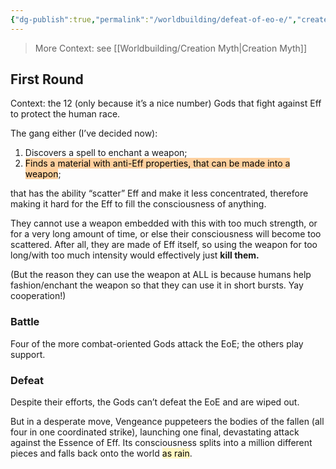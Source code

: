 ```yaml
---
{"dg-publish":true,"permalink":"/worldbuilding/defeat-of-eo-e/","created":"2025-07-25T17:10:06.766-07:00"}
---
```


> More Context: see [[Worldbuilding/Creation Myth\|Creation Myth]]
## First Round

Context: the 12 (only because it’s a nice number) Gods that fight against Eff to protect the human race. 

The gang either (I’ve decided now):

1. Discovers a spell to enchant a weapon; 
2. <mark style="background: #FFB86CA6;">Finds a material with anti-Eff properties, that can be made into a weapon</mark>; 

that has the ability “scatter” Eff and make it less concentrated, therefore making it hard for the Eff to fill the consciousness of anything. 

They cannot use a weapon embedded with this with too much strength, or for a very long amount of time, or else their consciousness will become too scattered. After all, they are made of Eff itself, so using the weapon for too long/with too much intensity would effectively just **kill them.**

(But the reason they can use the weapon at ALL is because humans help fashion/enchant the weapon so that they can use it in short bursts. Yay cooperation!)

### Battle

Four of the more combat-oriented Gods attack the EoE; the others play support. 
### Defeat

Despite their efforts, the Gods can’t defeat the EoE and are wiped out. 

But in a desperate move, Vengeance puppeteers the bodies of the fallen (all four in one coordinated strike), launching one final, devastating attack against the Essence of Eff. Its consciousness splits into a million different pieces and falls back onto the world <mark style="background: #FFF3A3A6;">as rain</mark>. 



